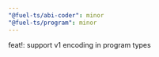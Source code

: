 ```yaml
---
"@fuel-ts/abi-coder": minor
"@fuel-ts/program": minor
---
```


feat!: support v1 encoding in program types
